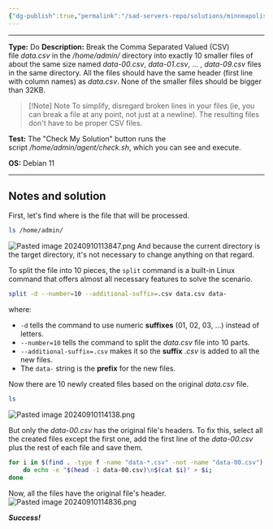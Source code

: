 ```yaml
---
{"dg-publish":true,"permalink":"/sad-servers-repo/solutions/minneapolis-break-a-csv-file/","noteIcon":"1"}
---
```


---

**Type:** Do
**Description:** Break the Comma Separated Valued (CSV) file _data.csv_ in the _/home/admin/_ directory into exactly 10 smaller files of about the same size named _data-00.csv_, _data-01.csv_, ... , _data-09.csv_ files in the same directory. All the files should have the same header (first line with column names) as _data.csv_. None of the smaller files should be bigger than 32KB.  
  
>[!Note] Note
>To simplify, disregard broken lines in your files (ie, you can break a file at any point, not just at a newline). The resulting files don't have to be proper CSV files.

**Test:** The "Check My Solution" button runs the script _/home/admin/agent/check.sh_, which you can see and execute.

**OS:** Debian 11

---
## Notes and solution
First, let's find where is the file that will be processed.

```bash
ls /home/admin/
```
![Pasted image 20240910113847.png](/img/user/Sad%20Servers%20repo/Solutions/Reference%20images/Pasted%20image%2020240910113847.png)
And because the current directory is the target directory, it's not necessary to change anything on that regard.

To split the file into 10 pieces, the `split` command is a built-in Linux command that offers almost all necessary features to solve the scenario.

```bash
split -d --number=10 --additional-suffix=.csv data.csv data-
```
where:
- `-d` tells the command to use numeric **suffixes** (01, 02, 03, ...) instead of letters.
- `--number=10` tells the command to split the _data.csv_ file into 10 parts.
- `--additional-suffix=.csv` makes it so the **suffix** _.csv_ is added to all the new files.
- The `data-` string is the **prefix** for the new files.

Now there are 10 newly created files based on the original _data.csv_ file.
```bash
ls
```
![Pasted image 20240910114138.png](/img/user/Sad%20Servers%20repo/Solutions/Reference%20images/Pasted%20image%2020240910114138.png)

But only the _data-00.csv_ has the original file's headers. To fix this, select all the created files except the first one, add the first line of the _data-00.csv_ plus the rest of each file and save them.

```bash
for i in $(find . -type f -name "data-*.csv" -not -name "data-00.csv")
	do echo -e "$(head -1 data-00.csv)\n$(cat $i)" > $i;
done
```

Now, all the files have the original file's header.
![Pasted image 20240910114836.png](/img/user/Sad%20Servers%20repo/Solutions/Reference%20images/Pasted%20image%2020240910114836.png)

___Success!___

